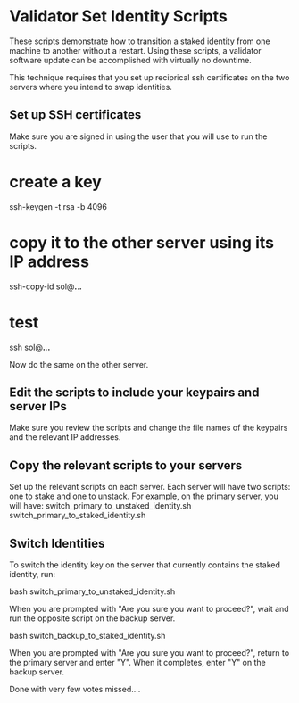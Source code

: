 # Validator Set Identity Scripts
These scripts demonstrate how to transition a staked identity from one machine to another without a restart. Using these scripts, a validator software update can be accomplished with virtually no downtime.

This technique requires that you set up reciprical ssh certificates on the two servers where you intend to swap identities.

## Set up SSH certificates

Make sure you are signed in using the user that you will use to run the scripts.

# create a key
ssh-keygen -t rsa -b 4096
# copy it to the other server using its IP address
ssh-copy-id sol@__.__.__.__ 
# test
ssh sol@__.__.__.__

Now do the same on the other server.

## Edit the scripts to include your keypairs and server IPs

Make sure you review the scripts and change the file names of the keypairs and the relevant IP addresses.

## Copy the relevant scripts to your servers

Set up the relevant scripts on each server. Each server will have two scripts: one to stake and one to unstack. For example, on the primary server, you will have:
switch_primary_to_unstaked_identity.sh
switch_primary_to_staked_identity.sh

## Switch Identities

To switch the identity key on the server that currently contains the staked identity, run:

bash switch_primary_to_unstaked_identity.sh

When you are prompted with "Are you sure you want to proceed?", wait and run the opposite script on the backup server.

bash switch_backup_to_staked_identity.sh

When you are prompted with "Are you sure you want to proceed?", return to the primary server and enter "Y".  When it completes, enter "Y" on the backup server.

Done with very few votes missed....
